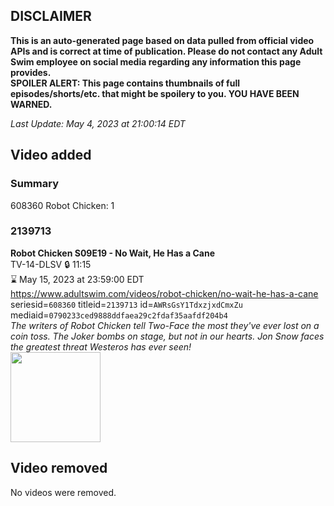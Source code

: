 ## DISCLAIMER
**This is an auto-generated page based on data pulled from official video APIs and is correct at time of publication. Please do not contact any Adult Swim employee on social media regarding any information this page provides.**  
**SPOILER ALERT: This page contains thumbnails of full episodes/shorts/etc. that might be spoilery to you. YOU HAVE BEEN WARNED.**  

_Last Update: May 4, 2023 at 21:00:14 EDT_
## Video added
### Summary
608360 Robot Chicken: 1  
### 2139713
**Robot Chicken S09E19 - No Wait, He Has a Cane**  
TV-14-DLSV 🔒 11:15  
⌛ May 15, 2023 at 23:59:00 EDT  
https://www.adultswim.com/videos/robot-chicken/no-wait-he-has-a-cane  
seriesid=`608360` titleid=`2139713` id=`AWRsGsY1TdxzjxdCmxZu` mediaid=`0790233ced9888ddfaea29c2fdaf35aafdf204b4`  
_The writers of Robot Chicken tell Two-Face the most they've ever lost on a coin toss. The Joker bombs on stage, but not in our hearts. Jon Snow faces the greatest threat Westeros has ever seen!_  
<a href="https://media.cdn.adultswim.com/uploads/20200406/thumbnails/2_2046132276-robotchicken_919_dup-20180307.jpg"><img src="https://media.cdn.adultswim.com/uploads/20200406/thumbnails/2_2046132276-robotchicken_919_dup-20180307.jpg" height="144px" /></a>
## Video removed
No videos were removed.  
